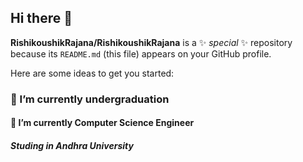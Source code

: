 ## Hi there 👋


**RishikoushikRajana/RishikoushikRajana** is a ✨ _special_ ✨ repository because its `README.md` (this file) appears on your GitHub profile.

Here are some ideas to get you started:

### 🔭 I’m currently undergraduation
#### 🌱 I’m currently Computer Science Engineer
##### Studing in Andhra University
